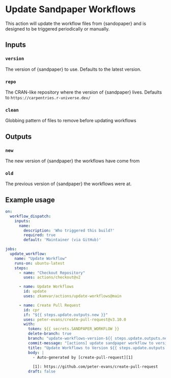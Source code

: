 # Update Sandpaper Workflows

This action will update the workflow files from {sandopaper} and is designed to
be triggered periodically or manually. 

## Inputs

### `version`

The version of {sandpaper} to use. Defaults to the latest version.

### `repo`

The CRAN-like repository where the version of {sandpaper} lives. Defaults to
`https://carpentries.r-universe.dev/`

### `clean`

Globbing pattern of files to remove before updating workflows

## Outputs

### `new`

The new version of {sandpaper} the workflows have come from

### `old`

The previous version of {sandpaper} the workflows were at. 

## Example usage

```yaml
on:
  workflow_dispatch:
    inputs:
      name:
        description: 'Who triggered this build?'
        required: true
        default: 'Maintainer (via GitHub)'

jobs:
  update_workflow:
    name: "Update Workflow"
    runs-on: ubuntu-latest
    steps:
      - name: "Checkout Repository"
        uses: actions/checkout@v2

      - name: Update Workflows
        id: update
        uses: zkamvar/actions/update-workflows@main

      - name: Create Pull Request
        id: cpr
        if: "${{ steps.update.outputs.new }}"
        uses: peter-evans/create-pull-request@v3.10.0
        with:
          token: ${{ secrets.SANDPAPER_WORKFLOW }}
          delete-branch: true
          branch: "update-workflows-version-${{ steps.update.outputs.new }}"
          commit-message: "[actions] update sandpaper workflow to version ${{ steps.update.outputs.new }}"
          title: "Update Workflows to Version ${{ steps.update.outputs.new }}"
          body: |
            - Auto-generated by [create-pull-request][1]
            
            [1]: https://github.com/peter-evans/create-pull-request
          draft: false
```
